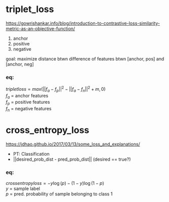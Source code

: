 
# triplet_loss 

https://gowrishankar.info/blog/introduction-to-contrastive-loss-similarity-metric-as-an-objective-function/
1. anchor
2. positive
3. negative

goal: maximize distance btwn difference of features btwn [anchor, pos] and [anchor, neg]  

### eq:  
$triplet loss = max(||f_a - f_p||^2 - ||f_a - f_n||^2 + m, 0)$  
$f_a$ = anchor features  
$f_p$ = positive features  
$f_n$ = negative features  

# cross_entropy_loss
https://jdhao.github.io/2017/03/13/some_loss_and_explanations/
* PT: Classification
* ||desired_prob_dist - pred_prob_dist||  (desired == true?)
### eq:  
$cross entropy loss = -y\log(p)-(1-y)\log(1-p)$    
$y$ = sample label  
$p$ = pred. probability of sample belonging to class 1  
